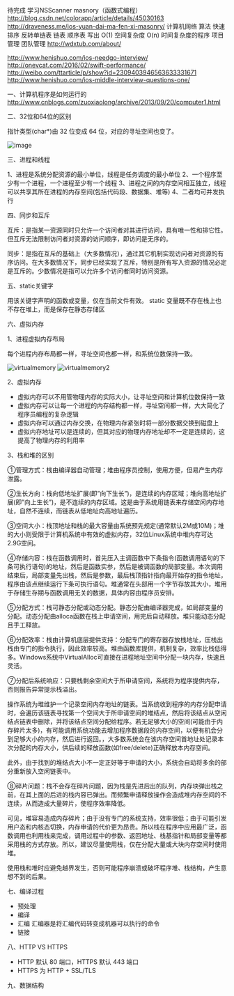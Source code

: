 待完成
学习NSScanner
masnory（函数式编程）
http://blog.csdn.net/colorapp/article/details/45030163
http://draveness.me/ios-yuan-dai-ma-fen-xi-masonry/
计算机网络
算法 快速排序 反转单链表 链表 顺序表 写出 O(1) 空间复杂度 O(n) 时间复杂度的程序
项目管理 
团队管理
http://wdxtub.com/about/

http://www.henishuo.com/ios-needgo-interview/
http://onevcat.com/2016/02/swift-performance/
http://weibo.com/ttarticle/p/show?id=2309403946563633331671
http://www.henishuo.com/ios-middle-interview-questions-one/



一、计算机程序是如何运行的
http://www.cnblogs.com/zuoxiaolong/archive/2013/09/20/computer1.html

二、32位和64位的区别

指针类型(char*)由 32 位变成 64 位，对应的寻址空间也变了。

![image](https://github.com/wangzz/Blog/blob/master/image/%E9%A2%98%E7%9B%AE/32:63bit.png)

三、进程和线程

1、进程是系统分配资源的最小单位，线程是任务调度的最小单位
2、一个程序至少有一个进程，一个进程至少有一个线程
3、进程之间的内存空间相互独立，线程可以共享其所在进程的内存空间(包括代码段、数据集、堆等)
4、二者均可并发执行

四、同步和互斥

互斥：是指某一资源同时只允许一个访问者对其进行访问，具有唯一性和排它性。但互斥无法限制访问者对资源的访问顺序，即访问是无序的。　　

同步：是指在互斥的基础上（大多数情况），通过其它机制实现访问者对资源的有序访问。在大多数情况下，同步已经实现了互斥，特别是所有写入资源的情况必定是互斥的。少数情况是指可以允许多个访问者同时访问资源。

五、static关键字

用该关键字声明的函数或变量，仅在当前文件有效。
static 变量既不存在栈上也不存在堆上，而是保存在静态存储区

六、虚拟内存

1、进程虚拟内存布局

每个进程内存布局都一样，寻址空间也都一样，和系统位数保持一致。

![virtualmemory](https://github.com/wangzz/Blog/blob/master/image/%E9%A2%98%E7%9B%AE/virtualmemory.png) ![virtualmemory2](https://github.com/wangzz/Blog/blob/master/image/%E9%A2%98%E7%9B%AE/virtualmemory2.png)

2、虚拟内存

* 虚拟内存可以不用管物理内存的实际大小，让寻址空间和计算机位数保持一致
* 虚拟内存可以让每一个进程的内存结构都一样，寻址空间都一样，大大简化了程序员编程的复杂逻辑
* 虚拟内存可以通过内存交换，在物理内存紧张时将一部分数据交换到磁盘上
* 虚拟内存地址可以是连续的，但其对应的物理内存地址却不一定是连续的，这提高了物理内存的利用率

3、栈和堆的区别

①管理方式：栈由编译器自动管理；堆由程序员控制，使用方便，但易产生内存泄露。

②生长方向：栈向低地址扩展(即”向下生长”)，是连续的内存区域；堆向高地址扩展(即”向上生长”)，是不连续的内存区域。这是由于系统用链表来存储空闲内存地址，自然不连续，而链表从低地址向高地址遍历。

③空间大小：栈顶地址和栈的最大容量由系统预先规定(通常默认2M或10M)；堆的大小则受限于计算机系统中有效的虚拟内存，32位Linux系统中堆内存可达2.9G空间。

④存储内容：栈在函数调用时，首先压入主调函数中下条指令(函数调用语句的下条可执行语句)的地址，然后是函数实参，然后是被调函数的局部变量。本次调用结束后，局部变量先出栈，然后是参数，最后栈顶指针指向最开始存的指令地址，程序由该点继续运行下条可执行语句。堆通常在头部用一个字节存放其大小，堆用于存储生存期与函数调用无关的数据，具体内容由程序员安排。

⑤分配方式：栈可静态分配或动态分配。静态分配由编译器完成，如局部变量的分配。动态分配由alloca函数在栈上申请空间，用完后自动释放。堆只能动态分配且手工释放。

⑥分配效率：栈由计算机底层提供支持：分配专门的寄存器存放栈地址，压栈出栈由专门的指令执行，因此效率较高。堆由函数库提供，机制复杂，效率比栈低得多。Windows系统中VirtualAlloc可直接在进程地址空间中分配一块内存，快速且灵活。

⑦分配后系统响应：只要栈剩余空间大于所申请空间，系统将为程序提供内存，否则报告异常提示栈溢出。

操作系统为堆维护一个记录空闲内存地址的链表。当系统收到程序的内存分配申请时，会遍历该链表寻找第一个空间大于所申请空间的堆结点，然后将该结点从空闲结点链表中删除，并将该结点空间分配给程序。若无足够大小的空间(可能由于内存碎片太多)，有可能调用系统功能去增加程序数据段的内存空间，以便有机会分到足够大小的内存，然后进行返回。，大多数系统会在该内存空间首地址处记录本次分配的内存大小，供后续的释放函数(如free/delete)正确释放本内存空间。

此外，由于找到的堆结点大小不一定正好等于申请的大小，系统会自动将多余的部分重新放入空闲链表中。

⑧碎片问题：栈不会存在碎片问题，因为栈是先进后出的队列，内存块弹出栈之前，在其上面的后进的栈内容已弹出。而频繁申请释放操作会造成堆内存空间的不连续，从而造成大量碎片，使程序效率降低。

可见，堆容易造成内存碎片；由于没有专门的系统支持，效率很低；由于可能引发用户态和内核态切换，内存申请的代价更为昂贵。所以栈在程序中应用最广泛，函数调用也利用栈来完成，调用过程中的参数、返回地址、栈基指针和局部变量等都采用栈的方式存放。所以，建议尽量使用栈，仅在分配大量或大块内存空间时使用堆。

使用栈和堆时应避免越界发生，否则可能程序崩溃或破坏程序堆、栈结构，产生意想不到的后果。


七、编译过程

* 预处理
* 编译
* 汇编  汇编器是将汇编代码转变成机器可以执行的命令
* 链接

八、HTTP VS HTTPS

* HTTP 默认 80 端口，HTTPS 默认 443 端口
* HTTPS 为 HTTP + SSL/TLS

九、数据结构



